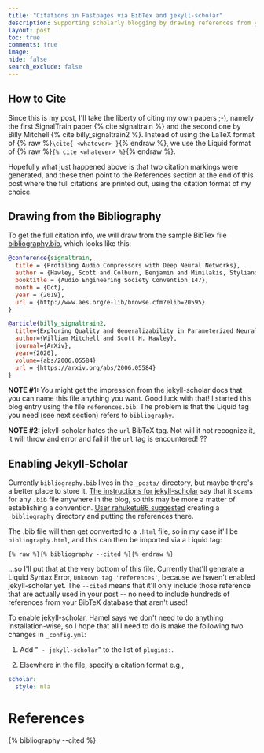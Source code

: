```yaml
---
title: "Citations in Fastpages via BibTex and jekyll-scholar"
description: Supporting scholarly blogging by drawing references from your database.
layout: post
toc: true
comments: true
image:
hide: false
search_exclude: false
---
```


## How to Cite 

Since this is my post, I'll take the liberty of citing my own papers ;-), namely the first SignalTrain paper {% cite signaltrain %} and the second one by Billy Mitchell {% cite billy_signaltrain2 %}.  Instead of using the LaTeX format of {% raw %}`\cite{ <whatever> }`{% endraw %}, we use the Liquid format of {% raw  %}`{% cite <whatever> %}`{% endraw %}.



Hopefully what just happened above is that two citation markings were generated, and these then point to the References section at the end of this post where the full citations are printed out, using the citation format of my choice.


## Drawing from the Bibliography 

To get the full citation info, we will draw from the sample BibTex file [bibliography.bib](bibliography.bib), which looks like this:

```bibtex
@conference{signaltrain,
  title = {Profiling Audio Compressors with Deep Neural Networks},
  author = {Hawley, Scott and Colburn, Benjamin and Mimilakis, Stylianos Ioannis},
  booktitle = {Audio Engineering Society Convention 147},
  month = {Oct},
  year = {2019},
  url = {http://www.aes.org/e-lib/browse.cfm?elib=20595}
}               

@article{billy_signaltrain2, 
  title={Exploring Quality and Generalizability in Parameterized Neural Audio Effects},
  author={William Mitchell and Scott H. Hawley},
  journal={ArXiv},  
  year={2020},
  volume={abs/2006.05584} 
  url = {https://arxiv.org/abs/2006.05584}
} 
```

**NOTE #1:** You might get the impression from the jekyll-scholar docs that you can name this file anything you want.  Good luck with that!  I started this blog entry using the file `references.bib`.  The problem is that the Liquid tag you need (see next section) refers to `bibliography`.  

**NOTE #2:** jekyll-scholar hates the `url` BibTeX tag.  Not will it not recognize it, it will throw and error and fail if the `url` tag is encountered! ??



## Enabling Jekyll-Scholar

Currently `bibliography.bib` lives in the `_posts/` directory, but maybe there's a better place to store it.  [The instructions for jekyll-scholar](https://github.com/inukshuk/jekyll-scholar) say that it scans for any `.bib` file anywhere in the blog, so this may be more a matter of establishing a convention.   [User rahuketu86 suggested](https://forums.fast.ai/t/how-to-include-citation-in-nbdev-exported-html/62462/8?u=drscotthawley) creating a `_bibliography` directory and putting the references there.



The .bib file will then get converted to a `.html` file, so in my case it'll be `bibliography.html`, and this can then be imported via a Liquid tag: 

```liquid
{% raw %}{% bibliography --cited %}{% endraw %}
```

...so I'll put that at the very bottom of this file.   Currently that'll generate a Liquid Syntax Error, `Unknown tag 'references'`, because we haven't enabled jekyll-scholar yet.   The `--cited` means that it'll only include those reference that are actually used in your post -- no need to include hundreds of references from your BibTeX database that aren't used!



To enable jekyll-scholar, Hamel says we don't need to do anything installation-wise, so I hope that all I need to do is make the following two changes in `_config.yml`:

1. Add "` - jekyll-scholar`" to the list of `plugins:`.

2. Elsewhere in the file, specify a citation format e.g., 

```yaml
scholar:
  style: mla
```









# References

{% bibliography --cited %}

